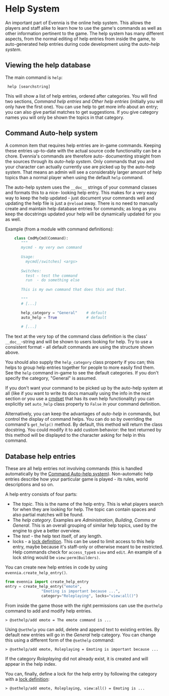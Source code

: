 # Help System


An important part of Evennia is the online help system. This allows the players and staff alike to
learn how to use the game's commands as well as other information pertinent to the game. The help
system has many different aspects, from the normal editing of help entries from inside the game, to
auto-generated help entries during code development using the *auto-help system*.

## Viewing the help database

The main command is `help`:

     help [searchstring]

This will show a list of help entries, ordered after categories. You will find two sections,
*Command help entries* and *Other help entries* (initially you will only have the first one). You
can use help to get more info about an entry; you can also give partial matches to get suggestions.
If you give category names you will only be shown the topics in that category.


## Command Auto-help system

A common item that requires help entries are in-game commands. Keeping these entries up-to-date with
the actual source code functionality can be a chore. Evennia's commands are therefore auto-
documenting straight from the sources through its *auto-help system*.  Only commands that you and
your character can actually currently use are picked up by the auto-help system. That means an admin
will see a considerably larger amount of help topics than a normal player when using the default
`help` command.

The auto-help system uses the `__doc__` strings of your command classes and formats this to a nice-
looking help entry. This makes for a very easy way to keep the help updated - just document your
commands well and updating the help file is just a `@reload` away.  There is no need to manually
create and maintain help database entries for commands; as long as you keep the docstrings updated
your help will be dynamically updated for you as well.

Example (from a module with command definitions):

```python
    class CmdMyCmd(Command):
       """
       mycmd - my very own command
    
       Usage:
         mycmd[/switches] <args>
    
       Switches:
         test - test the command
         run  - do something else
    
       This is my own command that does this and that.
    
       """
       # [...]

       help_category = "General"    # default
       auto_help = True             # default
       
       # [...]
```

The text at the very top of the command class definition is the class' `__doc__`-string and will be
shown to users looking for help. Try to use a consistent format - all default commands are using the
structure shown above.

You should also supply the `help_category` class property if you can; this helps to group help
entries together for people to more easily find them. See the `help` command in-game to see the
default categories. If you don't specify the category, "General" is assumed.

If you don't want your command to be picked up by the auto-help system at all (like if you want to
write its docs manually using the info in the next section or you use a [cmdset](./Command-Sets) that
has its own help functionality) you can explicitly set `auto_help` class property to `False` in your
command definition.

Alternatively, you can keep the advantages of *auto-help* in commands, but control the display of
command helps.  You can do so by overriding the command's `get_help()` method.  By default, this
method will return the class docstring.  You could modify it to add custom behavior:  the text
returned by this method will be displayed to the character asking for help in this command.

## Database help entries

These are all help entries not involving commands (this is handled automatically by the [Command
Auto-help system](Help-System#command-auto-help-system)).  Non-automatic help entries describe how
your particular game is played - its rules, world descriptions and so on.

A help entry consists of four parts:

- The *topic*. This is the name of the help entry. This is what players search for when they are
looking for help. The topic can contain spaces and also partial matches will be found.
- The *help category*. Examples are *Administration*, *Building*, *Comms* or *General*. This is an
overall grouping of similar help topics, used by the engine to give a better overview.
- The *text* - the help text itself, of any length.
- locks - a [lock definition](./Locks). This can be used to limit access to this help entry, maybe
because it's staff-only or otherwise meant to be restricted. Help commands check for `access_type`s
`view` and `edit`. An example of a lock string would be `view:perm(Builders)`.

You can create new help entries in code by using `evennia.create_help_entry()`.

```python
from evennia import create_help_entry
entry = create_help_entry("emote",
                "Emoting is important because ...",
                category="Roleplaying", locks="view:all()")
```

From inside the game those with the right permissions can use the `@sethelp` command to add and
modify help entries.

    > @sethelp/add emote = The emote command is ...

Using `@sethelp` you can add, delete and append text to existing entries. By default new entries
will go in the *General* help category. You can change this using a different form of the `@sethelp`
command:

    > @sethelp/add emote, Roleplaying = Emoting is important because ...

If the category *Roleplaying* did not already exist, it is created and will appear in the help
index.

You can, finally, define a lock for the help entry by following the category with a [lock
definition](Locks):

    > @sethelp/add emote, Roleplaying, view:all() = Emoting is ...
